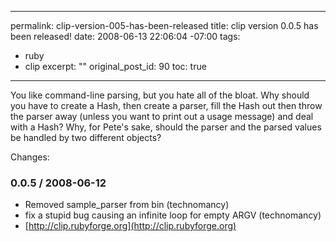 ----- 
permalink: clip-version-005-has-been-released
title: clip version 0.0.5 has been released!
date: 2008-06-13 22:06:04 -07:00
tags:
- ruby
- clip
excerpt: ""
original_post_id: 90
toc: true
-----
You like command-line parsing, but you hate all of the bloat. Why should you have to create a Hash, then create a parser, fill the Hash out then throw the parser away (unless you want to print out a usage message) and deal with a Hash? Why, for Pete's sake, should the parser and the parsed values be handled by two different objects?

Changes:
### 0.0.5 / 2008-06-12
*  Removed sample_parser from bin (technomancy)
*  fix a stupid bug causing an infinite loop for empty ARGV (technomancy)
*  [http://clip.rubyforge.org](http://clip.rubyforge.org)
